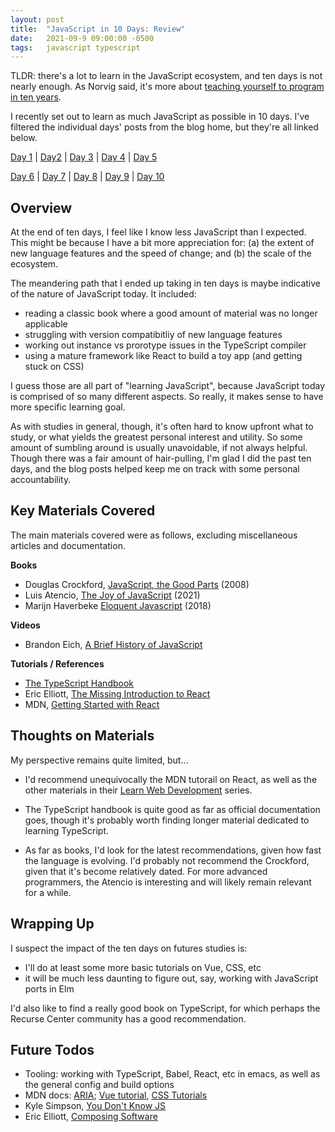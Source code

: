 ```yaml
---
layout: post
title:  "JavaScript in 10 Days: Review"
date:   2021-09-9 09:00:00 -0500
tags:   javascript typescript
---
```


TLDR: there's a lot to learn in the JavaScript ecosystem, and ten days is not nearly enough. As Norvig said, it's more about [teaching yourself to program in ten years](https://norvig.com/21-days.html).

I recently set out to learn as much JavaScript as possible in 10 days. I've filtered the individual days' posts from the blog home, but they're all linked below.

[Day 1](https://tkuriyama.github.io/javascript/2021/08/31/js-in-7days-day1.html) | [Day2](https://tkuriyama.github.io/javascript/2021/09/01/js-in-7days-day2.html) | [Day 3](https://tkuriyama.github.io/javascript/2021/09/02/js-in-10days-day3.html) | [Day 4](https://tkuriyama.github.io/javascript/2021/09/03/js-in-10days-day4.html) | [Day 5](https://tkuriyama.github.io/javascript/2021/09/04/js-in-10days-day5.html)

[Day 6](https://tkuriyama.github.io/javascript/2021/09/05/js-in-10days-day6.html) | [Day 7](https://tkuriyama.github.io/javascript/2021/09/06/js-in-10days-day7.html) | [Day 8](https://tkuriyama.github.io/javascript/2021/09/07/js-in-10days-day8.html) | [Day 9](https://tkuriyama.github.io/javascript/2021/09/08/js-in-10days-day9.html) | [Day 10](https://tkuriyama.github.io/javascript/2021/09/09/js-in-10days-day10.html)


## Overview

At the end of ten days, I feel like I know less JavaScript than I expected. This might be because I have a bit more appreciation for: (a) the extent of new language features and the speed of change; and (b) the scale of the ecosystem.

The meandering path that I ended up taking in ten days is maybe indicative of the nature of JavaScript today. It included:

- reading a classic book where a good amount of material was no longer applicable 
- struggling with version compatibitliy of new language features
- working out instance vs prorotype issues in the TypeScript compiler
- using a mature framework like React to build a toy app (and getting stuck on CSS)


I guess those are all part of "learning JavaScript", because JavaScript today is comprised of so many different aspects. So really, it makes sense to have more specific learning goal.

As with studies in general, though, it's often hard to know upfront what to study, or what yields the greatest personal interest and utility. So some amount of sumbling around is usually unavoidable, if not always helpful. Though there was a fair amount of hair-pulling, I'm glad I did the past ten days, and the blog posts helped keep me on track with some personal accountability.


## Key Materials Covered

The main materials covered were as follows, excluding miscellaneous articles and documentation.

**Books**

- Douglas Crockford, [JavaScript, the Good Parts](https://www.oreilly.com/library/view/javascript-the-good/9780596517748/) (2008)
- Luis Atencio, [The Joy of JavaScript](https://www.manning.com/books/the-joy-of-javascript?gclid=Cj0KCQjwm9yJBhDTARIsABKIcGba98tCJcy9VP5gCWyvsv8TlDeOGFtxaeGUgbPsTUPGn5fmDHeslZQaApWAEALw_wcB) (2021)
- Marijn Haverbeke [Eloquent Javascript](https://www.manning.com/books/the-joy-of-javascript?gclid=Cj0KCQjwm9yJBhDTARIsABKIcGba98tCJcy9VP5gCWyvsv8TlDeOGFtxaeGUgbPsTUPGn5fmDHeslZQaApWAEALw_wcB) (2018)

**Videos**

- Brandon Eich, [A Brief History of JavaScript](https://www.youtube.com/watch?v=GxouWy-ZE80)

**Tutorials / References**

- [The TypeScript Handbook](https://www.typescriptlang.org/docs/handbook/intro.html)
- Eric Elliott, [The Missing Introduction to React](https://medium.com/javascript-scene/the-missing-introduction-to-react-62837cb2fd76)
- MDN, [Getting Started with React](https://developer.mozilla.org/en-US/docs/Learn/Tools_and_testing/Client-side_JavaScript_frameworks/React_getting_started)

## Thoughts on Materials

My perspective remains quite limited, but...

- I'd recommend unequivocally the MDN tutorail on React, as well as the other materials in their [Learn Web Development](https://developer.mozilla.org/en-US/docs/Learn) series.

- The TypeScript handbook is quite good as far as official documentation goes, though it's probably worth finding longer material dedicated to learning TypeScript.

- As far as books, I'd look for the latest recommendations, given how fast the language is evolving. I'd probably not recommend the Crockford, given that it's become relatively dated. For more advanced programmers, the Atencio is interesting and will likely remain relevant for a while.



## Wrapping Up

I suspect the impact of the ten days on futures studies is:

- I'll do at least some more basic tutorials on Vue, CSS, etc
- it will be much less daunting to figure out, say, working with JavaScript ports in Elm

I'd also like to find a really good book on TypeScript, for which perhaps the Recurse Center community has a good recommendation.


## Future Todos

- Tooling: working with TypeScript, Babel, React, etc in emacs, as well as the general config and build options
- MDN docs: [ARIA](https://developer.mozilla.org/en-US/docs/Web/Accessibility/ARIA); [Vue tutorial](https://developer.mozilla.org/en-US/docs/Learn/Tools_and_testing/Client-side_JavaScript_frameworks/Vue_getting_started), [CSS Tutorials](https://developer.mozilla.org/en-US/docs/Web/CSS/Tutorials)
- Kyle Simpson, [You Don't Know JS](https://github.com/getify/You-Dont-Know-JS/tree/1st-ed)
- Eric Elliott, [Composing Software](https://leanpub.com/composingsoftware)
